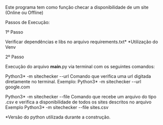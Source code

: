 Este programa tem como função checar a disponibilidade de um site (Online ou Offline)

Passos de Execução:

1º Passo

Verificar dependências e libs no arquivo requirements.txt*
*Utilização do Venv

2º Passo

Execução do arquivo __main__.py via terminal com os seguintes comandos:

Python3* -m sitechecker --url
    Comando que verifica uma url digitada diretamente no terminal.
    Exemplo: Python3* -m sitechecker --url google.com

Python3* -m sitechecker --file
    Comando que recebe um arquivo do tipo .csv e verifica a disponibilidade de todos os sites descritos no arquivo
    Exemplo Python3* -m sitechecker --file sites.csv

*Versão do python utilizada durante a construção.

